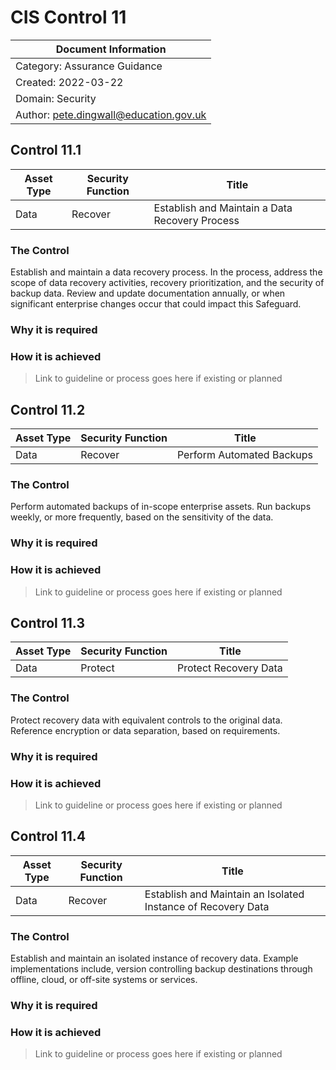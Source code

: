 # CIS Control 11

| Document Information |
------------------------|
| Category: Assurance Guidance |
| Created: 2022-03-22 |
| Domain: Security |
| Author: pete.dingwall@education.gov.uk |

## Control 11.1

| Asset Type | Security Function | Title| 
---| ---| ---|
|Data |Recover |Establish and Maintain a Data Recovery Process|

### The Control

Establish and maintain a data recovery process. In the process, address the scope of data recovery activities, recovery prioritization, and the security of backup data. Review and update documentation annually, or when significant enterprise changes occur that could impact this Safeguard.

### Why it is required

### How it is achieved

>Link to guideline or process goes here if existing or planned

## Control 11.2

| Asset Type | Security Function | Title| 
---| ---| ---|
|Data |Recover |Perform Automated Backups|

### The Control

Perform automated backups of in-scope enterprise assets. Run backups weekly, or more frequently, based on the sensitivity of the data.

### Why it is required

### How it is achieved

>Link to guideline or process goes here if existing or planned

## Control 11.3

| Asset Type | Security Function | Title| 
---| ---| ---|
|Data |Protect |Protect Recovery Data|

### The Control

Protect recovery data with equivalent controls to the original data. Reference encryption or data separation, based on requirements.

### Why it is required

### How it is achieved

>Link to guideline or process goes here if existing or planned

## Control 11.4

| Asset Type | Security Function | Title| 
---| ---| ---|
|Data |Recover |Establish and Maintain an Isolated Instance of Recovery Data|

### The Control

Establish and maintain an isolated instance of recovery data. Example implementations include, version controlling backup destinations through offline, cloud, or off-site systems or services.

### Why it is required

### How it is achieved

>Link to guideline or process goes here if existing or planned